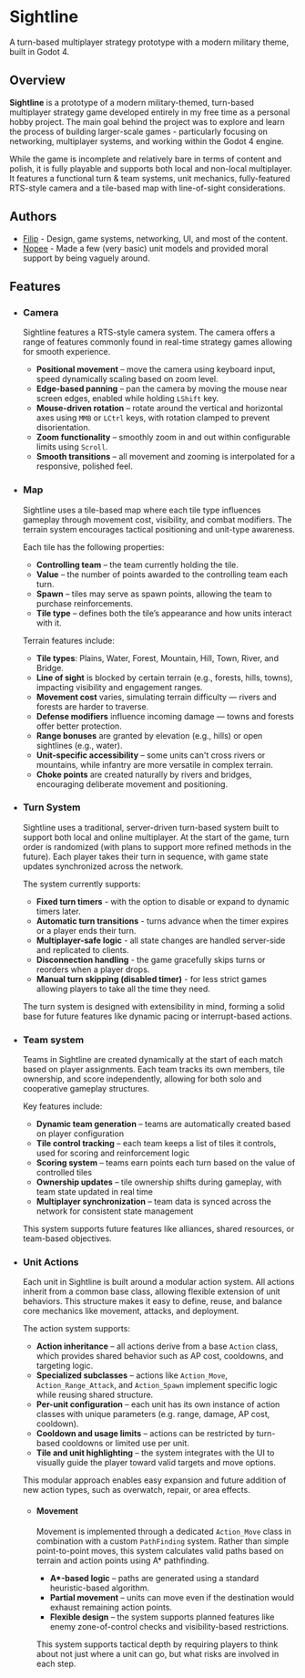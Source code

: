 # Sightline 
A turn-based multiplayer strategy prototype with a modern military theme, built in Godot 4.

## Overview
**Sightline** is a prototype of a modern military-themed, turn-based multiplayer strategy game developed entirely in my free time as a personal hobby project. 
The main goal behind the project was to explore and learn the process of building larger-scale games - particularly focusing on networking, multiplayer systems, and working within the Godot 4 engine.

While the game is incomplete and relatively bare in terms of content and polish, it is fully playable and supports both local and non-local multiplayer. 
It features a functional turn & team systems, unit mechanics, fully-featured RTS-style camera and a tile-based map with line-of-sight considerations.

## Authors
- [Filip](https://github.com/Filip-Rak) - Design, game systems, networking, UI, and most of the content.
- [Nopee](https://github.com/fakeNopee) - Made a few (very basic) unit models and provided moral support by being vaguely around.

## Features
  - ### Camera
    Sightline features a RTS-style camera system. The camera offers a range of features commonly found in real-time strategy games allowing for smooth experience.

    - **Positional movement** – move the camera using keyboard input, speed dynamically scaling based on zoom level.
    - **Edge-based panning** – pan the camera by moving the mouse near screen edges, enabled while holding `LShift` key.
    - **Mouse-driven rotation** – rotate around the vertical and horizontal axes using `MMB` or `LCtrl` keys, with rotation clamped to prevent disorientation.
    - **Zoom functionality** – smoothly zoom in and out within configurable limits using `Scroll`.
    - **Smooth transitions** – all movement and zooming is interpolated for a responsive, polished feel.
      
  - ### Map

    Sightline uses a tile-based map where each tile type influences gameplay through movement cost, visibility, and combat modifiers. The terrain system encourages tactical positioning and unit-type awareness.
  
    Each tile has the following properties:
    - **Controlling team** – the team currently holding the tile.
    - **Value** – the number of points awarded to the controlling team each turn.
    - **Spawn** – tiles may serve as spawn points, allowing the team to purchase reinforcements.
    - **Tile type** – defines both the tile’s appearance and how units interact with it.

    Terrain features include:
    - **Tile types**: Plains, Water, Forest, Mountain, Hill, Town, River, and Bridge.
    - **Line of sight** is blocked by certain terrain (e.g., forests, hills, towns), impacting visibility and engagement ranges.
    - **Movement cost** varies, simulating terrain difficulty — rivers and forests are harder to traverse.
    - **Defense modifiers** influence incoming damage — towns and forests offer better protection.
    - **Range bonuses** are granted by elevation (e.g., hills) or open sightlines (e.g., water).
    - **Unit-specific accessibility** – some units can't cross rivers or mountains, while infantry are more versatile in complex terrain.
    - **Choke points** are created naturally by rivers and bridges, encouraging deliberate movement and positioning.
    
  - ### Turn System

    Sightline uses a traditional, server-driven turn-based system built to support both local and online multiplayer. At the start of the game, turn order is randomized (with plans to support more refined methods in the future). Each player takes their turn in sequence, with game state updates synchronized across the network.

    The system currently supports:
    - **Fixed turn timers** - with the option to disable or expand to dynamic timers later.
    - **Automatic turn transitions** - turns advance when the timer expires or a player ends their turn.
    - **Multiplayer-safe logic** - all state changes are handled server-side and replicated to clients.
    - **Disconnection handling** - the game gracefully skips turns or reorders when a player drops.
    - **Manual turn skipping (disabled timer)** - for less strict games allowing players to take all the time they need.

    The turn system is designed with extensibility in mind, forming a solid base for future features like dynamic pacing or interrupt-based actions.

  - ### Team system
    Teams in Sightline are created dynamically at the start of each match based on player assignments. Each team tracks its own members, tile ownership, and score independently, allowing for both solo and cooperative gameplay structures.
    
    Key features include:
    - **Dynamic team generation** – teams are automatically created based on player configuration
    - **Tile control tracking** – each team keeps a list of tiles it controls, used for scoring and reinforcement logic
    - **Scoring system** – teams earn points each turn based on the value of controlled tiles
    - **Ownership updates** – tile ownership shifts during gameplay, with team state updated in real time
    - **Multiplayer synchronization** – team data is synced across the network for consistent state management
    
    This system supports future features like alliances, shared resources, or team-based objectives.

  - ### Unit Actions
  
    Each unit in Sightline is built around a modular action system. All actions inherit from a common base class, allowing flexible extension of unit behaviors. This structure makes it easy to define, reuse, and balance core mechanics like movement, attacks, and deployment.
    
    The action system supports:
    - **Action inheritance** – all actions derive from a base `Action` class, which provides shared behavior such as AP cost, cooldowns, and targeting logic.
    - **Specialized subclasses** – actions like `Action_Move`, `Action_Range_Attack`, and `Action_Spawn` implement specific logic while reusing shared structure.
    - **Per-unit configuration** – each unit has its own instance of action classes with unique parameters (e.g. range, damage, AP cost, cooldown).
    - **Cooldown and usage limits** – actions can be restricted by turn-based cooldowns or limited use per unit.
    - **Tile and unit highlighting** – the system integrates with the UI to visually guide the player toward valid targets and move options.
    
    This modular approach enables easy expansion and future addition of new action types, such as overwatch, repair, or area effects.

    - #### Movement
    
      Movement is implemented through a dedicated `Action_Move` class in combination with a custom `PathFinding` system. Rather than simple point-to-point moves, this system calculates valid paths based on terrain and action points using A* pathfinding.
    
      - **A\*-based logic** – paths are generated using a standard heuristic-based algorithm.
      - **Partial movement** – units can move even if the destination would exhaust remaining action points.
      - **Flexible design** – the system supports planned features like enemy zone-of-control checks and visibility-based restrictions.
    
      This system supports tactical depth by requiring players to think about not just where a unit can go, but what risks are involved in each step.
